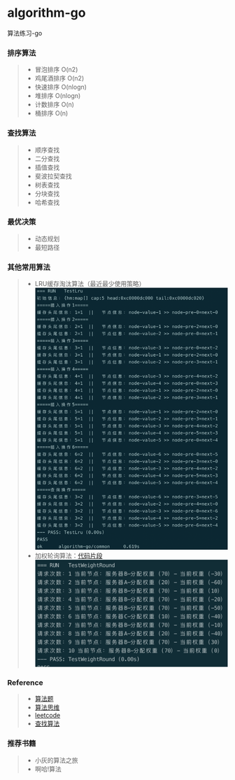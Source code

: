 # algorithm-go
算法练习-go

### 排序算法
> - 冒泡排序 O(n2)
> - 鸡尾酒排序 O(n2)
> - 快速排序 O(nlogn)
> - 堆排序 O(nlogn) 
> - 计数排序 O(n)
> - 桶排序 O(n)

### 查找算法
> - 顺序查找
> - 二分查找
> - 插值查找
> - 斐波拉契查找
> - 树表查找
> - 分块查找
> - 哈希查找


### 最优决策
> - 动态规划
> - 最短路径


### 其他常用算法
> - LRU缓存淘汰算法（最近最少使用策略）
![](images/lru_run_result.png)
> - 加权轮询算法：[代码片段](../main/common/weight_round.go)
![](images/weightRound.png)    

### Reference
> - [算法题](https://github.com/CyC2018/CS-Notes/blob/master/notes/%E5%89%91%E6%8C%87%20Offer%20%E9%A2%98%E8%A7%A3%20-%20%E7%9B%AE%E5%BD%95.md)
> - [算法思维](https://labuladong.gitbook.io/algo/) 
> - [leetcode](https://leetcode-cn.com/problemset/algorithms/)
> - [查找算法](https://zhuanlan.zhihu.com/p/64940290)


### 推荐书籍
> - 小灰的算法之旅
> - 啊哈!算法